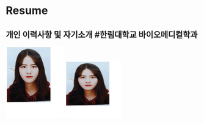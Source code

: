 # Resume
개인 이력사항 및 자기소개
#한림대학교 바이오메디컬학과
---
![이력서 사진](증명사진.png)
<img src = 증명사진.png height = 150 width = 150>
